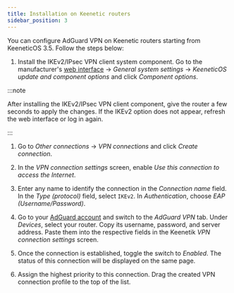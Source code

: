 ```yaml
---
title: Installation on Keenetic routers
sidebar_position: 3
---
```


You can configure AdGuard VPN on Keenetic routers starting from KeeneticOS 3.5. Follow the steps below:

1. Install the IKEv2/IPsec VPN client system component. Go to the manufacturer's [web interface](https://help.keenetic.com/hc/en-us/articles/360001923020-Web-interface) → *General system settings* → *KeeneticOS update and component options* and click *Component options*.

:::note

After installing the IKEv2/IPsec VPN client component, give the router a few seconds to apply the changes. If the IKEv2 option does not appear, refresh the web interface or log in again.

:::

1. Go to *Other connections* → *VPN connections* and click *Create connection*.

1. In the *VPN connection settings* screen, enable *Use this connection to access the Internet*.

1. Enter any name to identify the connection in the *Connection name* field. In the *Type (protocol)* field, select `IKEv2`. In *Authentication*, choose *EAP (Username/Password)*.

1. Go to your [AdGuard account](https://adguardaccount.com/account/product/vpn) and switch to the *AdGuard VPN* tab. Under *Devices*, select your router. Copy its username, password, and server address. Paste them into the respective fields in the Keenetik *VPN connection settings* screen.

1. Once the connection is established, toggle the switch to *Enabled*. The status of this connection will be displayed on the same page.

1. Assign the highest priority to this connection. Drag the created VPN connection profile to the top of the list.
